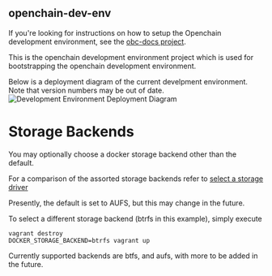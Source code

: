 ## openchain-dev-env

If you're looking for instructions on how to setup the Openchain development environment, see
the [obc-docs project](https://github.com/openblockchain/obc-docs/blob/master/dev-setup/devenv.md).

This is the openchain development environment project which is used for bootstrapping the openchain development environment.

Below is a deployment diagram of the current develpment environment. Note that version numbers may be out of date.
![Development Environment Deployment Diagram](./images/openchain-dev-env-deployment-diagram.png)

# Storage Backends

You may optionally choose a docker storage backend other than the default.

For a comparison of the assorted storage backends refer to [select a storage driver](https://docs.docker.com/engine/userguide/storagedriver/selectadriver/)

Presently, the default is set to AUFS, but this may change in the future.

To select a different storage backend (btrfs in this example), simply execute

```
vagrant destroy
DOCKER_STORAGE_BACKEND=btrfs vagrant up
```

Currently supported backends are btfs, and aufs, with more to be added in the future.

